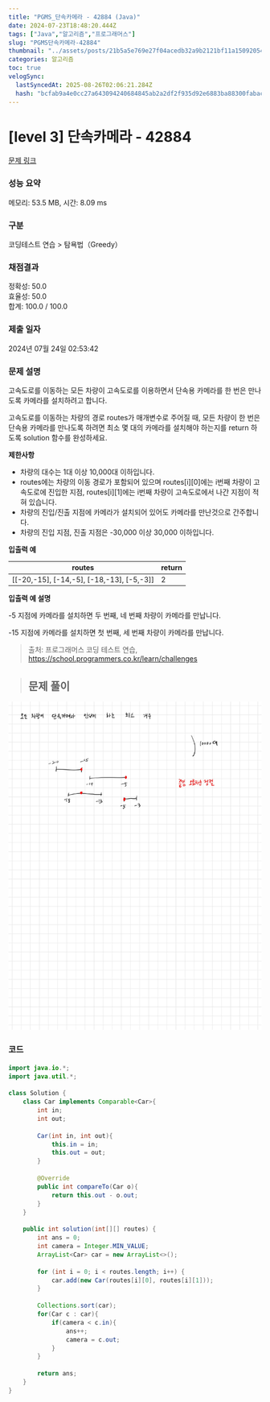 ```yaml
---
title: "PGMS_단속카메라 - 42884 (Java)"
date: 2024-07-23T18:48:20.444Z
tags: ["Java","알고리즘","프로그래머스"]
slug: "PGMS단속카메라-42884"
thumbnail: "../assets/posts/21b5a5e769e27f04acedb32a9b2121bf11a15092054ef1b4c7b6d9efe43f6902.jpg"
categories: 알고리즘
toc: true
velogSync:
  lastSyncedAt: 2025-08-26T02:06:21.284Z
  hash: "bcfab9a4e0cc27a643094240684845ab2a2df2f935d92e6883ba88300fabac29"
---
```


# [level 3] 단속카메라 - 42884 

[문제 링크](https://school.programmers.co.kr/learn/courses/30/lessons/42884) 

### 성능 요약

메모리: 53.5 MB, 시간: 8.09 ms

### 구분

코딩테스트 연습 > 탐욕법（Greedy）

### 채점결과

정확성: 50.0<br/>효율성: 50.0<br/>합계: 100.0 / 100.0

### 제출 일자

2024년 07월 24일 02:53:42

### 문제 설명

<p>고속도로를 이동하는 모든 차량이 고속도로를 이용하면서 단속용 카메라를 한 번은 만나도록 카메라를 설치하려고 합니다.</p>

<p>고속도로를 이동하는 차량의 경로 routes가 매개변수로 주어질 때, 모든 차량이 한 번은 단속용 카메라를 만나도록 하려면 최소 몇 대의 카메라를 설치해야 하는지를 return 하도록 solution 함수를 완성하세요.</p>

<p><strong>제한사항</strong></p>

<ul>
<li>차량의 대수는 1대 이상 10,000대 이하입니다.</li>
<li>routes에는 차량의 이동 경로가 포함되어 있으며 routes[i][0]에는 i번째 차량이 고속도로에 진입한 지점, routes[i][1]에는 i번째 차량이 고속도로에서 나간 지점이 적혀 있습니다.</li>
<li>차량의 진입/진출 지점에 카메라가 설치되어 있어도 카메라를 만난것으로 간주합니다.</li>
<li>차량의 진입 지점, 진출 지점은 -30,000 이상 30,000 이하입니다.</li>
</ul>

<p><strong>입출력 예</strong></p>
<table class="table">
        <thead><tr>
<th>routes</th>
<th>return</th>
</tr>
</thead>
        <tbody><tr>
<td>[[-20,-15], [-14,-5], [-18,-13], [-5,-3]]</td>
<td>2</td>
</tr>
</tbody>
      </table>
<p><strong>입출력 예 설명</strong></p>

<p>-5 지점에 카메라를 설치하면 두 번째, 네 번째 차량이 카메라를 만납니다.</p>

<p>-15 지점에 카메라를 설치하면 첫 번째, 세 번째 차량이 카메라를 만납니다.</p>


> 출처: 프로그래머스 코딩 테스트 연습, https://school.programmers.co.kr/learn/challenges

> ## 문제 풀이

![](/assets/posts/21b5a5e769e27f04acedb32a9b2121bf11a15092054ef1b4c7b6d9efe43f6902.jpg)


### 코드
```java
import java.io.*;
import java.util.*;

class Solution {
    class Car implements Comparable<Car>{
        int in;
        int out;
        
        Car(int in, int out){
            this.in = in;
            this.out = out;
        }
        
        @Override
        public int compareTo(Car o){
            return this.out - o.out;
        }
    }
    
    public int solution(int[][] routes) {
        int ans = 0;
        int camera = Integer.MIN_VALUE;
        ArrayList<Car> car = new ArrayList<>();

        for (int i = 0; i < routes.length; i++) {
            car.add(new Car(routes[i][0], routes[i][1]));
        }
        
        Collections.sort(car);
        for(Car c : car){
            if(camera < c.in){
                ans++;
                camera = c.out;
            }
        }
        
        return ans;
    }
}
```